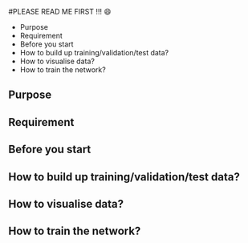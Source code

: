 #PLEASE READ ME FIRST !!! :smile:

* Purpose
* Requirement
* Before you start
* How to build up training/validation/test data?
* How to visualise data?
* How to train the network?

## Purpose
## Requirement
## Before you start
## How to build up training/validation/test data?
## How to visualise data?
## How to train the network?
